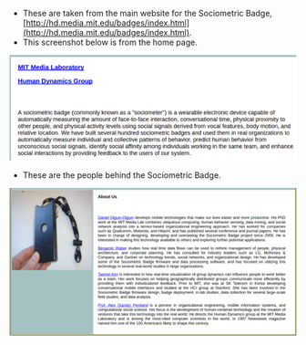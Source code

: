 * These are taken from the main website for the Sociometric Badge, [http://hd.media.mit.edu/badges/index.html](http://hd.media.mit.edu/badges/index.html).
* This screenshot below is from the home page.

![./20161019-1503-cet-sociometric-badge-website-1.png](./20161019-1503-cet-sociometric-badge-website-1.png)

* These are the people behind the Sociometric Badge.

![20161019-1503-gmt+2-sociometric-badge-website-2.png](20161019-1503-gmt+2-sociometric-badge-website-2.png)